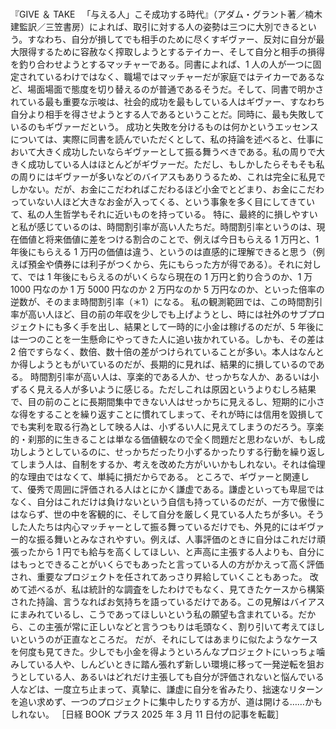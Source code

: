 ###

『GIVE ＆ TAKE 　「与える人」こそ成功する時代』（アダム・グラント著／楠木建監訳／三笠書房）によれば、取引に対する人の姿勢は三つに大別できるという。すなわち、自分が損してでも相手のために尽くすギヴァー、反対に自分が最大限得するために容赦なく搾取しようとするテイカー、そして自分と相手の損得を釣り合わせようとするマッチャーである。同書によれば、1 人の人が一つに固定されているわけではなく、職場ではマッチャーだが家庭ではテイカーであるなど、場面場面で態度を切り替えるのが普通であるそうだ。そして、同書で明かされている最も重要な示唆は、社会的成功を最もしている人はギヴァー、すなわち自分より相手を得させようとする人であるということだ。同時に、最も失敗しているのもギヴァーだという。
成功と失敗を分けるものは何かというエッセンスについては、実際に同書を読んでいただくとして、私の持論を述べると、仕事において大きく成功したいならギヴァーとして振る舞うべきである。私の周りで大きく成功している人はほとんどがギヴァーだ。ただし、もしかしたらそもそも私の周りにはギヴァーが多いなどのバイアスもありうるため、これは完全に私見でしかない。だが、お金にこだわればこだわるほど小金でとどまり、お金にこだわっていない人ほど大きなお金が入ってくる、という事象を多く目にしてきていて、私の人生哲学もそれに近いものを持っている。
特に、最終的に損しやすいと私が感じているのは、時間割引率が高い人たちだ。時間割引率というのは、現在価値と将来価値に差をつける割合のことで、例えば今日もらえる 1 万円と、1 年後にもらえる 1 万円の価値は違う、というのは直感的に理解できると思う（例えば預金や債券には利子がつくから、先にもらった方が得である）。それに対して、では 1 年後にもらえるのがいくらなら現在の 1 万円と釣り合うのか、1 万 1000 円なのか 1 万 5000 円なのか 2 万円なのか 5 万円なのか、といった倍率の逆数が、そのまま時間割引率（＊1）になる。
私の観測範囲では、この時間割引率が高い人ほど、目の前の年収を少しでも上げようとし、時には社外のサブプロジェクトにも多く手を出し、結果として一時的に小金は稼げるのだが、5 年後には一つのことを一生懸命にやってきた人に追い抜かれている。しかも、その差は 2 倍ですらなく、数倍、数十倍の差がつけられていることが多い。本人はなんとか得しようともがいているのだが、長期的に見れば、結果的に損しているのである。
時間割引率が高い人は、享楽的である人か、せっかちな人か、あるいは小ずるく見える人が多いように感じる。ただしこれは原因というよりむしろ結果で、目の前のことに長期間集中できない人はせっかちに見えるし、短期的に小さな得をすることを繰り返すことに慣れてしまって、それが時には信用を毀損してでも実利を取る行為として映る人は、小ずるい人に見えてしまうのだろう。享楽的・刹那的に生きることは単なる価値観なので全く問題だと思わないが、もし成功しようとしているのに、せっかちだったり小ずるかったりする行動を繰り返してしまう人は、自制をするか、考えを改めた方がいいかもしれない。それは倫理的な理由ではなくて、単純に損だからである。
ところで、ギヴァーと関連して、優秀で周囲に評価される人はとにかく謙虚である。謙虚といっても卑屈ではなく、自分はこれだけは負けないという自信も持っているのだが、一方で傲慢にはならず、世の中を客観的に、そして自分を厳しく見ている人たちが多い。そうした人たちは内心マッチャーとして振る舞っているだけでも、外見的にはギヴァー的な振る舞いとみなされやすい。例えば、人事評価のときに自分はこれだけ頑張ったから 1 円でも給与を高くしてほしい、と声高に主張する人よりも、自分にはもっとできることがいくらでもあったと言っている人の方がかえって高く評価され、重要なプロジェクトを任されてあっさり昇給していくこともあった。
改めて述べるが、私は統計的な調査をしたわけでもなく、見てきたケースから構築された持論、言うなればお気持ちを語っているだけである。この見解はバイアスにまみれているし、こうであってほしいという私の願望も含まれている。だから、この主張が常に正しいなどと言うつもりは毛頭なく、割り引いて考えてほしいというのが正直なところだ。
だが、それにしてはあまりに似たようなケースを何度も見てきた。少しでも小金を得ようといろんなプロジェクトにいっちょ噛みしている人や、しんどいときに踏ん張れず新しい環境に移って一発逆転を狙おうとしている人、あるいはどれだけ主張しても自分が評価されないと悩んでいる人などは、一度立ち止まって、真摯に、謙虚に自分を省みたり、拙速なリターンを追い求めず、一つのプロジェクトに集中したりする方が、道は開ける……かもしれない。
［日経 BOOK プラス 2025 年 3 月 11 日付の記事を転載］
